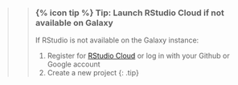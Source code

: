 >
>    > ### {% icon tip %} Tip: Launch RStudio Cloud if not available on Galaxy
>    >
>    > If RStudio is not available on the Galaxy instance:
>    > 1. Register for [RStudio Cloud](https://login.rstudio.cloud/login?redirect=%2Foauth%2Fauthorize%3Fredirect_uri%3Dhttps%253A%252F%252Frstudio.cloud%252Flogin%26client_id%3Drstudio-cloud%26response_type%3Dcode%26show_auth%3D0%26show_login%3D1%26show_setup%3D1&setup=True) or log in with your Github or Google account
>    > 2. Create a new project
>    {: .tip}
>